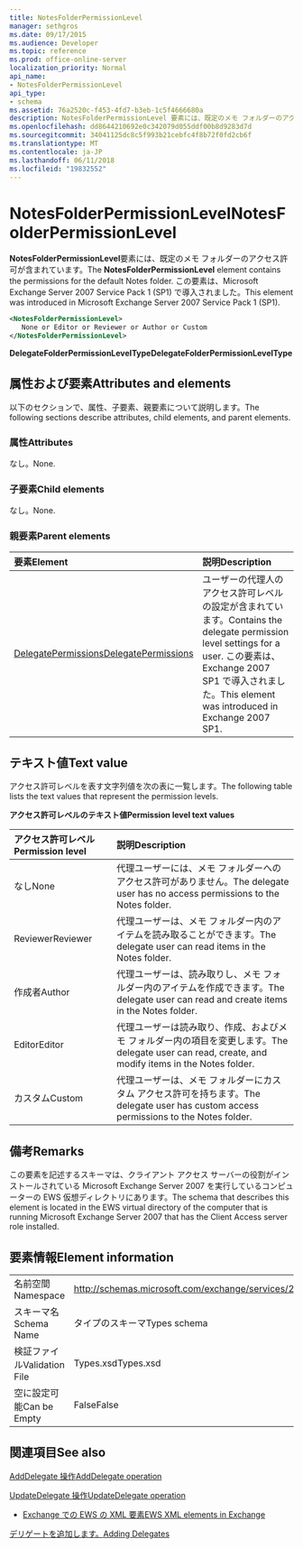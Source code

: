 ```yaml
---
title: NotesFolderPermissionLevel
manager: sethgros
ms.date: 09/17/2015
ms.audience: Developer
ms.topic: reference
ms.prod: office-online-server
localization_priority: Normal
api_name:
- NotesFolderPermissionLevel
api_type:
- schema
ms.assetid: 76a2520c-f453-4fd7-b3eb-1c5f4666680a
description: NotesFolderPermissionLevel 要素には、既定のメモ フォルダーのアクセス許可が含まれています。 この要素は、Microsoft Exchange Server 2007 Service Pack 1 (SP1) で導入されました。
ms.openlocfilehash: dd8644210692e0c342079d055ddf00b8d9283d7d
ms.sourcegitcommit: 34041125dc8c5f993b21cebfc4f8b72f0fd2cb6f
ms.translationtype: MT
ms.contentlocale: ja-JP
ms.lasthandoff: 06/11/2018
ms.locfileid: "19832552"
---
```

# <a name="notesfolderpermissionlevel"></a><span data-ttu-id="7dabe-104">NotesFolderPermissionLevel</span><span class="sxs-lookup"><span data-stu-id="7dabe-104">NotesFolderPermissionLevel</span></span>

<span data-ttu-id="7dabe-105">**NotesFolderPermissionLevel**要素には、既定のメモ フォルダーのアクセス許可が含まれています。</span><span class="sxs-lookup"><span data-stu-id="7dabe-105">The **NotesFolderPermissionLevel** element contains the permissions for the default Notes folder.</span></span> <span data-ttu-id="7dabe-106">この要素は、Microsoft Exchange Server 2007 Service Pack 1 (SP1) で導入されました。</span><span class="sxs-lookup"><span data-stu-id="7dabe-106">This element was introduced in Microsoft Exchange Server 2007 Service Pack 1 (SP1).</span></span> 
  
```xml
<NotesFolderPermissionLevel>
   None or Editor or Reviewer or Author or Custom
</NotesFolderPermissionLevel>
```

 <span data-ttu-id="7dabe-107">**DelegateFolderPermissionLevelType**</span><span class="sxs-lookup"><span data-stu-id="7dabe-107">**DelegateFolderPermissionLevelType**</span></span>
## <a name="attributes-and-elements"></a><span data-ttu-id="7dabe-108">属性および要素</span><span class="sxs-lookup"><span data-stu-id="7dabe-108">Attributes and elements</span></span>

<span data-ttu-id="7dabe-109">以下のセクションで、属性、子要素、親要素について説明します。</span><span class="sxs-lookup"><span data-stu-id="7dabe-109">The following sections describe attributes, child elements, and parent elements.</span></span>
  
### <a name="attributes"></a><span data-ttu-id="7dabe-110">属性</span><span class="sxs-lookup"><span data-stu-id="7dabe-110">Attributes</span></span>

<span data-ttu-id="7dabe-111">なし。</span><span class="sxs-lookup"><span data-stu-id="7dabe-111">None.</span></span>
  
### <a name="child-elements"></a><span data-ttu-id="7dabe-112">子要素</span><span class="sxs-lookup"><span data-stu-id="7dabe-112">Child elements</span></span>

<span data-ttu-id="7dabe-113">なし。</span><span class="sxs-lookup"><span data-stu-id="7dabe-113">None.</span></span>
  
### <a name="parent-elements"></a><span data-ttu-id="7dabe-114">親要素</span><span class="sxs-lookup"><span data-stu-id="7dabe-114">Parent elements</span></span>

|<span data-ttu-id="7dabe-115">**要素**</span><span class="sxs-lookup"><span data-stu-id="7dabe-115">**Element**</span></span>|<span data-ttu-id="7dabe-116">**説明**</span><span class="sxs-lookup"><span data-stu-id="7dabe-116">**Description**</span></span>|
|:-----|:-----|
|[<span data-ttu-id="7dabe-117">DelegatePermissions</span><span class="sxs-lookup"><span data-stu-id="7dabe-117">DelegatePermissions</span></span>](delegatepermissions.md) <br/> |<span data-ttu-id="7dabe-118">ユーザーの代理人のアクセス許可レベルの設定が含まれています。</span><span class="sxs-lookup"><span data-stu-id="7dabe-118">Contains the delegate permission level settings for a user.</span></span> <span data-ttu-id="7dabe-119">この要素は、Exchange 2007 SP1 で導入されました。</span><span class="sxs-lookup"><span data-stu-id="7dabe-119">This element was introduced in Exchange 2007 SP1.</span></span>  <br/> |
   
## <a name="text-value"></a><span data-ttu-id="7dabe-120">テキスト値</span><span class="sxs-lookup"><span data-stu-id="7dabe-120">Text value</span></span>

<span data-ttu-id="7dabe-121">アクセス許可レベルを表す文字列値を次の表に一覧します。</span><span class="sxs-lookup"><span data-stu-id="7dabe-121">The following table lists the text values that represent the permission levels.</span></span>
  
<span data-ttu-id="7dabe-122">**アクセス許可レベルのテキスト値**</span><span class="sxs-lookup"><span data-stu-id="7dabe-122">**Permission level text values**</span></span>

|<span data-ttu-id="7dabe-123">**アクセス許可レベル**</span><span class="sxs-lookup"><span data-stu-id="7dabe-123">**Permission level**</span></span>|<span data-ttu-id="7dabe-124">**説明**</span><span class="sxs-lookup"><span data-stu-id="7dabe-124">**Description**</span></span>|
|:-----|:-----|
|<span data-ttu-id="7dabe-125">なし</span><span class="sxs-lookup"><span data-stu-id="7dabe-125">None</span></span>  <br/> |<span data-ttu-id="7dabe-126">代理ユーザーには、メモ フォルダーへのアクセス許可がありません。</span><span class="sxs-lookup"><span data-stu-id="7dabe-126">The delegate user has no access permissions to the Notes folder.</span></span>  <br/> |
|<span data-ttu-id="7dabe-127">Reviewer</span><span class="sxs-lookup"><span data-stu-id="7dabe-127">Reviewer</span></span>  <br/> |<span data-ttu-id="7dabe-128">代理ユーザーは、メモ フォルダー内のアイテムを読み取ることができます。</span><span class="sxs-lookup"><span data-stu-id="7dabe-128">The delegate user can read items in the Notes folder.</span></span>  <br/> |
|<span data-ttu-id="7dabe-129">作成者</span><span class="sxs-lookup"><span data-stu-id="7dabe-129">Author</span></span>  <br/> |<span data-ttu-id="7dabe-130">代理ユーザーは、読み取りし、メモ フォルダー内のアイテムを作成できます。</span><span class="sxs-lookup"><span data-stu-id="7dabe-130">The delegate user can read and create items in the Notes folder.</span></span>  <br/> |
|<span data-ttu-id="7dabe-131">Editor</span><span class="sxs-lookup"><span data-stu-id="7dabe-131">Editor</span></span>  <br/> |<span data-ttu-id="7dabe-132">代理ユーザーは読み取り、作成、およびメモ フォルダー内の項目を変更します。</span><span class="sxs-lookup"><span data-stu-id="7dabe-132">The delegate user can read, create, and modify items in the Notes folder.</span></span>  <br/> |
|<span data-ttu-id="7dabe-133">カスタム</span><span class="sxs-lookup"><span data-stu-id="7dabe-133">Custom</span></span>  <br/> |<span data-ttu-id="7dabe-134">代理ユーザーは、メモ フォルダーにカスタム アクセス許可を持ちます。</span><span class="sxs-lookup"><span data-stu-id="7dabe-134">The delegate user has custom access permissions to the Notes folder.</span></span>  <br/> |
   
## <a name="remarks"></a><span data-ttu-id="7dabe-135">備考</span><span class="sxs-lookup"><span data-stu-id="7dabe-135">Remarks</span></span>

<span data-ttu-id="7dabe-136">この要素を記述するスキーマは、クライアント アクセス サーバーの役割がインストールされている Microsoft Exchange Server 2007 を実行しているコンピューターの EWS 仮想ディレクトリにあります。</span><span class="sxs-lookup"><span data-stu-id="7dabe-136">The schema that describes this element is located in the EWS virtual directory of the computer that is running Microsoft Exchange Server 2007 that has the Client Access server role installed.</span></span>
  
## <a name="element-information"></a><span data-ttu-id="7dabe-137">要素情報</span><span class="sxs-lookup"><span data-stu-id="7dabe-137">Element information</span></span>

|||
|:-----|:-----|
|<span data-ttu-id="7dabe-138">名前空間</span><span class="sxs-lookup"><span data-stu-id="7dabe-138">Namespace</span></span>  <br/> |http://schemas.microsoft.com/exchange/services/2006/types  <br/> |
|<span data-ttu-id="7dabe-139">スキーマ名</span><span class="sxs-lookup"><span data-stu-id="7dabe-139">Schema Name</span></span>  <br/> |<span data-ttu-id="7dabe-140">タイプのスキーマ</span><span class="sxs-lookup"><span data-stu-id="7dabe-140">Types schema</span></span>  <br/> |
|<span data-ttu-id="7dabe-141">検証ファイル</span><span class="sxs-lookup"><span data-stu-id="7dabe-141">Validation File</span></span>  <br/> |<span data-ttu-id="7dabe-142">Types.xsd</span><span class="sxs-lookup"><span data-stu-id="7dabe-142">Types.xsd</span></span>  <br/> |
|<span data-ttu-id="7dabe-143">空に設定可能</span><span class="sxs-lookup"><span data-stu-id="7dabe-143">Can be Empty</span></span>  <br/> |<span data-ttu-id="7dabe-144">False</span><span class="sxs-lookup"><span data-stu-id="7dabe-144">False</span></span>  <br/> |
   
## <a name="see-also"></a><span data-ttu-id="7dabe-145">関連項目</span><span class="sxs-lookup"><span data-stu-id="7dabe-145">See also</span></span>



[<span data-ttu-id="7dabe-146">AddDelegate 操作</span><span class="sxs-lookup"><span data-stu-id="7dabe-146">AddDelegate operation</span></span>](adddelegate-operation.md)
  
[<span data-ttu-id="7dabe-147">UpdateDelegate 操作</span><span class="sxs-lookup"><span data-stu-id="7dabe-147">UpdateDelegate operation</span></span>](updatedelegate-operation.md)


- [<span data-ttu-id="7dabe-148">Exchange での EWS の XML 要素</span><span class="sxs-lookup"><span data-stu-id="7dabe-148">EWS XML elements in Exchange</span></span>](ews-xml-elements-in-exchange.md)


[<span data-ttu-id="7dabe-149">デリゲートを追加します。</span><span class="sxs-lookup"><span data-stu-id="7dabe-149">Adding Delegates</span></span>](http://msdn.microsoft.com/library/3a744150-66a3-4a13-9433-793603ba5038%28Office.15%29.aspx)

